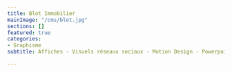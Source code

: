 ```yaml
---
title: Blot Immobilier
mainImage: "/cms/blot.jpg"
sections: []
featured: true
categories:
- Graphisme
subtitle: Affiches - Visuels réseaux sociaux - Motion Design - Powerpoints - Newsletters

---
```

